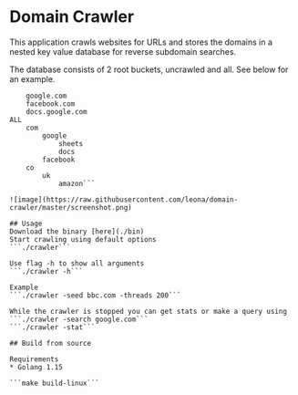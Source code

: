 # Domain Crawler

This application crawls websites for URLs and stores the domains in a nested key value database for reverse subdomain searches.

The database consists of 2 root buckets, uncrawled and all. See below for an example.

```UNCRAWLED
    google.com
    facebook.com
    docs.google.com
ALL
    com
        google
            sheets
            docs
        facebook
    co
        uk
            amazon```

![image](https://raw.githubusercontent.com/leona/domain-crawler/master/screenshot.png)

## Usage
Download the binary [here](./bin)
Start crawling using default options
```./crawler```

Use flag -h to show all arguments
```./crawler -h```

Example
```./crawler -seed bbc.com -threads 200```

While the crawler is stopped you can get stats or make a query using
```./crawler -search google.com```
```./crawler -stat```

## Build from source

Requirements
* Golang 1.15

```make build-linux```